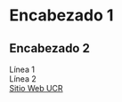 # Encabezado 1  
## Encabezado 2  
Línea 1      
Línea 2  
[Sitio Web UCR](https://www.ucr.ac.cr/)  
